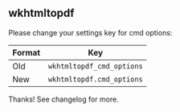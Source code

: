 ## wkhtmltopdf

Please change your settings key for cmd options:

| Format | Key                       |
|--------|---------------------------|
| Old    | `wkhtmltopdf_cmd_options` |
| New    | `wkhtmltopdf.cmd_options` |

Thanks! See changelog for more.
